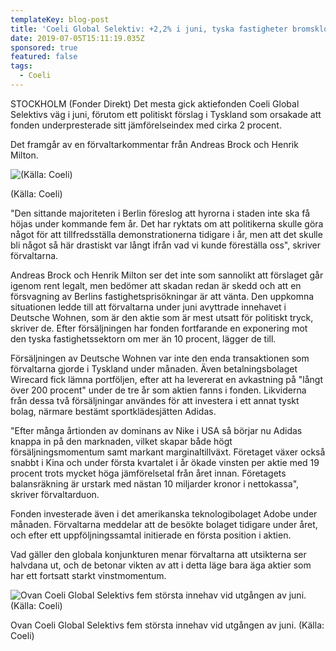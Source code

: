 ```yaml
---
templateKey: blog-post
title: 'Coeli Global Selektiv: +2,2% i juni, tyska fastigheter bromskloss'
date: 2019-07-05T15:11:19.035Z
sponsored: true
featured: false
tags:
  - Coeli
---
```

STOCKHOLM (Fonder Direkt) Det mesta gick aktiefonden Coeli Global Selektivs väg i juni, förutom ett politiskt förslag i Tyskland som orsakade att fonden underpresterade sitt jämförelseindex med cirka 2 procent.



Det framgår av en förvaltarkommentar från Andreas Brock och Henrik Milton.

![(Källa: Coeli)](/img/coeli5jul.png)

<span class="image-caption">(Källa: Coeli)</span>

"Den sittande majoriteten i Berlin föreslog att hyrorna i staden inte ska få höjas under kommande fem år. Det har ryktats om att politikerna skulle göra något för att tillfredsställa demonstrationerna tidigare i år, men att det skulle bli något så här drastiskt var långt ifrån vad vi kunde föreställa oss", skriver förvaltarna.



Andreas Brock och Henrik Milton ser det inte som sannolikt att förslaget går igenom rent legalt, men bedömer att skadan redan är skedd och att en försvagning av Berlins fastighetsprisökningar är att vänta. Den uppkomna situationen ledde till att förvaltarna under juni avyttrade innehavet i Deutsche Wohnen, som är den aktie som är mest utsatt för politiskt tryck, skriver de. Efter försäljningen har fonden fortfarande en exponering mot den tyska fastighetssektorn om mer än 10 procent, lägger de till.



Försäljningen av Deutsche Wohnen var inte den enda transaktionen som förvaltarna gjorde i Tyskland under månaden. Även betalningsbolaget Wirecard fick lämna portföljen, efter att ha levererat en avkastning på "långt över 200 procent" under de tre år som aktien fanns i fonden. Likviderna från dessa två försäljningar användes för att investera i ett annat tyskt bolag, närmare bestämt sportklädesjätten Adidas.



"Efter många årtionden av dominans av Nike i USA så börjar nu Adidas knappa in på den marknaden, vilket skapar både högt försäljningsmomentum samt markant marginaltillväxt. Företaget växer också snabbt i Kina och under första kvartalet i år ökade vinsten per aktie med 19 procent trots mycket höga jämförelsetal från året innan. Företagets balansräkning är urstark med nästan 10 miljarder kronor i nettokassa", skriver förvaltarduon.



Fonden investerade även i det amerikanska teknologibolaget Adobe under månaden. Förvaltarna meddelar att de besökte bolaget tidigare under året, och efter ett uppföljningssamtal initierade en första position i aktien.



Vad gäller den globala konjunkturen menar förvaltarna att utsikterna ser halvdana ut, och de betonar vikten av att i detta läge bara äga aktier som har ett fortsatt starkt vinstmomentum.

![Ovan Coeli Global Selektivs fem största innehav vid utgången av juni. (Källa: Coeli)](/img/coeli5jul2.png)

<span class="image-caption">Ovan Coeli Global Selektivs fem största innehav vid utgången av juni. (Källa: Coeli)</span>
